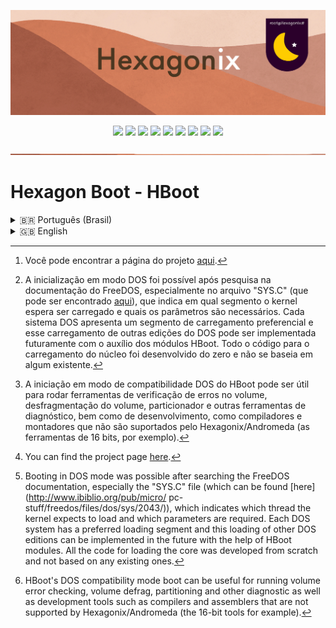 <p align="center">
<img src="https://github.com/hexagonix/Doc/blob/main/Img/banner.png">
</p>

<div align="center">

![](https://img.shields.io/github/license/hexagonix/HBoot.svg)
![](https://img.shields.io/github/stars/hexagonix/HBoot.svg)
![](https://img.shields.io/github/issues/hexagonix/HBoot.svg)
![](https://img.shields.io/github/issues-closed/hexagonix/HBoot.svg)
![](https://img.shields.io/github/issues-pr/hexagonix/HBoot.svg)
![](https://img.shields.io/github/issues-pr-closed/hexagonix/HBoot.svg)
![](https://img.shields.io/github/downloads/hexagonix/HBoot/total.svg)
![](https://img.shields.io/github/release/hexagonix/HBoot.svg)
[![](https://img.shields.io/twitter/follow/hexagonixOS.svg?style=social&label=Follow%20%40HexagonixOS)](https://twitter.com/hexagonixOS)

</div>

<!-- Vai funcionar como <hr> -->

<img src="https://github.com/hexagonix/Doc/blob/main/Img/hr.png" width="100%" height="2px" />

# Hexagon Boot - HBoot

<details title="Português (Brasil)" align='left'>
<br>
<summary align='left'>🇧🇷 Português (Brasil)</summary>
    
# Inicialização do Hexagon

<div align="justify">
        
Este repositório contém o gerenciador de inicialização MBR do Hexagonix e o Hexagon Boot, responsável por carregar, configurar e executar o Hexagon, bem como oferecer outros recursos.

> **Este arquivo não fornece informações técnicas sobre o HBoot ou o processo de inicialização do Hexagon. Para acessar a documentação técnica completa, clique [aqui](https://github.com/hexagonix/Doc/blob/main/HBoot/README.pt.md).**

</div>
    
## Saturno

<div align="justify">
    
O primeiro componente do Hexagonix é o Saturno. Ele é responsável por receber o controle do processo de inicialização realizado pelo BIOS/UEFI e procurar no volume o segundo estágio de inicialização. Para isso, ele implementa um driver para leitura de um sistema de arquivos FAT16. O segundo estágio de inicialização (ver adiante) pode implementar drivers para outros sistemas de arquivos e é responsável por encontrar o Hexagon, carregar módulos HBoot ou carregar um sistema do tipo DOS compatível (versão BETA).

</div>
    
## Hexagon Boot (HBoot)

<div align="justify">
    
O Hexagon Boot (HBoot) é um componente desenvolvido permitir a inicialização do kernel Hexagon. Até então, a inicialização era realizada por apenas um estágio, que definia um ambiente bem básico, carregava o Hexagon na memória e imediatamente passava o controle para ele, fornecendo um conjunto bem pequeno e limitado de parâmetros, uma vez que o código desse estágio fica restrito a 512 bytes, o que limita a realização de diversos testes e processamento de dados. Como o HBoot, foi possível expandir o número de tarefas realizadas antes da execução do Hexagon, além da possibilidade de fornecer mais informações a respeito do ambiente da máquina e de inicialização. Isso é particularmente importante para permitir a criação de uma árvore de dispositivos que pode ser utilizada pelo Hexagon para decidir como manipular cada dispositivo identificado. O HBoot é capaz de verificar quais unidades de disco estão disponíveis na máquina, emitir um tom de inicialização, obter a quantidade de memória RAM disponível instalada e permitir ou não o seguimento do processo de boot de acordo com essa informação. Caso nenhuma interação do usuário seja detectada 3 segundos após todos os testes e atividades essenciais para criar um ambiente de inicialização para o Hexagon, o sistema irá carregar e executar o Hexagon (presente em um arquivo no volume nomeado de **HEXAGON.SIS** no Hexagonix H1 e **HEXAGON** no Hexagonix H2), sendo descarregado da memória. A interação com o HBoot se dá pelo pressionamento da tecla F8 após a respectiva mensagem surgir na tela. 

</div>
    
### Outras funções disponíveis

<div align="justify">

* O HBoot permite o carregamento de módulos no formato HBoot, que podem ser úteis, no futuro, para permitir testes de hardware, como testes de memória e disco, caso os módulos estejam disponíveis no disco. Os módulos podem ser utilizados também para extender as funções do HBoot. A especificação do formato já está disponível e um exemplo pode ser encontrado abaixo. Esses módulos podem ser utilizados para testar dispositivos específicos, obter informações do hardware ou carregar arquivos em sistemas de arquivos não suportados originalmente pelo HBoot.
* No contexto do desenvolvimento do Hexagonix, o HBoot também pode carregar diretamente, a partir de um módulo atualmente built-in (essa função será movida para um módulo standalone o quanto antes) o núcleo do sistema operacional de código livre FreeDOS[^1], para que ferramentas utilitárias já estabelecidas e robustas que sejam executadas em ambiente DOS possam ser executadas sobre o volume e arquivos Hexagonix/Andromeda. O FreeDOS foi escolhido devido a sua característica de kernel composto por um único arquivo, geralmente "KERNEL.SYS"[^2], além da sua distribuição livre e gratuita. Já outros DOS, como o MS-DOS, anterior a versão 7.0, utilizam dois arquivos que devem estar contíguos no disco, e isso não é possível aqui, visto que a instalação do FreeDOS ocorre já em um volume Hexagonix, com a cópia do kernel, interpretador de comando e outros utilitários DOS, sendo que o sistema operacional principal é o Hexagonix/Andromeda, com iniciação opcional do FreeDOS para alguma atividade em especial[^3]. Caso os componentes de sistema do FreeDOS não estejam presentes no disco (a cópia dos arquivos do FreeDOS não faz parte da imagem padrão), a inicialização em modo de compatibilidade DOS não irá ocorrer.

</div>
    
[^1]: Você pode encontrar a página do projeto [aqui](https://www.freedos.org/).
[^2]: A inicialização em modo DOS foi possível após pesquisa na documentação do FreeDOS, especialmente no arquivo "SYS.C" (que pode ser encontrado [aqui](http://www.ibiblio.org/pub/micro/pc-stuff/freedos/files/dos/sys/2043/)), que indica em qual segmento o kernel espera ser carregado e quais os parâmetros são necessários. Cada sistema DOS apresenta um segmento de carregamento preferencial e esse carregamento de outras edições do DOS pode ser implementada futuramente com o auxílio dos módulos HBoot. Todo o código para o carregamento do núcleo foi desenvolvido do zero e não se baseia em algum existente.
[^3]: A iniciação em modo de compatibilidade DOS do HBoot pode ser útil para rodar ferramentas de verificação de erros no volume, desfragmentação do volume, particionador e outras ferramentas de diagnóstico, bem como de desenvolvimento, como compiladores e montadores que não são suportados pelo Hexagonix/Andromeda (as ferramentas de 16 bits, por exemplo).

### Exemplo de módulo HBoot

<div align="justify">
    
Abaixo é possível encontrar um exemplo de implementação de módulo HBoot:

```assembly
;;************************************************************************************
;;
;;    
;;                                Módulo do HBoot
;;        
;;                             Hexagon® Boot - HBoot
;;           
;;                 Copyright © 2020-2021 Felipe Miguel Nery Lunkes
;;                         Todos os direitos reservados
;;                                  
;;************************************************************************************

use16					

;; O módulo deve apresentar um cabeçalho especial de imagem HBoot
;; São 6 bytes, com assinatura (número mágico) e arquitetura alvo

cabecalhoHBoot:

.assinatura:  db "HBOOT"     ;; Assinatura, 5 bytes
.arquitetura: db 01h         ;; Arquitetura (i386), 1 byte

;; Configurar pilha e ponteiro

    cli				   ;; Desativar interrupções
    
    mov ax, 0x2000                 ;; Definir aqui os registradores de pilha
    mov ss, ax
    mov sp, 0
    
    sti				   ;; Habilitar interrupções
     
    clc 

    mov ax, 0x2000                 ;; Definir aqui os registradores de segmento
    mov ds, ax
    mov es, ax
    
    sti                            ;; Habilitar as interrupções

;; Seu código aqui

```

### Sistemas de arquivos suportados

* FAT16B
* FAT12 (em desenvolvimento)

Novos sistemas de arquivos serão implementados no futuro.

</div>
    
### Reportar bugs

<div align="justify">
    
O HBoot ganhou muita complexidade desde o início de seu desenvolvimento, em 2020. Devido a esse aumento de código e a natureza de sua operação (16-bit), bugs podem ser encontrados. Os mesmos podem ser reportados no repositório ou por email, disponível no final deste arquivo.

</div>
    
</details>

<details title="English" align='left'>
<br>
<summary align='left'>🇬🇧 English</summary>
    
# Hexagon initialization

<div align="justify">
        
This repository contains the Hexagonix MBR boot manager and Hexagon Boot, which is responsible for loading, configuring, and running Hexagon, as well as offering other features.

> **This file does not provide technical information about the HBoot and Hexagon boot process. To access the complete technical documentation, click [here](https://github.com/hexagonix/Doc/tree/main/HBoot/README.en.md).**

</div>
    
## Saturno

<div align="justify">
    
The first component of Hexagonix is the Saturno. It is responsible for taking control of the boot process performed by the BIOS/UEFI and looking in the volume for the second boot stage. For that, it implements a driver for reading a FAT16 file system. The second boot stage (see below) can implement drivers for other file systems and is responsible for finding Hexagon, loading HBoot modules or loading a compatible DOS-like system (BETA version).

</div>
    
## Hexagon Boot (HBoot)

<div align="justify">
    
Hexagon Boot (HBoot) is a component designed to allow booting the Hexagon kernel. Until then, initialization was performed by just one stage, which defined a very basic environment, loaded Hexagon into memory and immediately passed control to it, providing a very small and limited set of parameters, since the code at this stage is restricted to 512 bytes, which limits the performance of various tests and data processing. With HBoot, it was possible to expand the number of tasks performed before running Hexagon, as well as the possibility to provide more information about the machine and boot environment. This is particularly important to allow the creation of a device tree that Hexagon can use to decide how to handle each identified device. HBoot is able to check which disk drives are available on the machine, emit a boot tone, obtain the amount of available RAM memory installed and allow or not to proceed with the boot process according to this information. If no user interaction is detected 3 seconds after all tests and activities essential to create a boot environment for Hexagon, the system will load and run Hexagon (present in a file on the volume named **HEXAGON.SIS** on Hexagonix H1 and **HEXAGON** on Hexagonix H2), being unloaded from memory. The interaction with HBoot takes place by pressing the F8 key after the respective message appears on the screen.

</div>
    
### Other functions available

<div align="justify">

* HBoot allows loading modules in HBoot format, which may be useful in the future to allow hardware tests such as memory and disk tests if modules are available on disk. The modules can also be used to extend the functions of HBoot. The format specification is now available and an example can be found below. These modules can be used to test specific devices, obtain hardware information, or load files into file systems not originally supported by HBoot.
* In the context of Hexagonix development, HBoot can also directly load, from a currently built-in module (this function will be moved to a standalone module as soon as possible) the core of the FreeDOS[^4] open source operating system , so that established and robust utility tools that run in a DOS environment can run on the Hexagonix/Andromeda volume and files. FreeDOS was chosen because of its kernel feature consisting of a single file, usually "KERNEL.SYS"[^5], in addition to its free distribution. Other DOS, such as MS-DOS, prior to version 7.0, use two files that must be contiguous on the disk, and this is not possible here, since the installation of FreeDOS takes place on a Hexagonix volume, with the kernel copy , command interpreter, and other DOS utilities, with the main operating system being Hexagonix/Andromeda, with optional launch of FreeDOS for some special activity[^6]. If the FreeDOS system components are not present on the disk (copying the FreeDOS files is not part of the default image), booting in DOS compatibility mode will not occur.

</div>

[^4]: You can find the project page [here](https://www.freedos.org/).
[^5]: Booting in DOS mode was possible after searching the FreeDOS documentation, especially the "SYS.C" file (which can be found [here](http://www.ibiblio.org/pub/micro/ pc-stuff/freedos/files/dos/sys/2043/)), which indicates which thread the kernel expects to load and which parameters are required. Each DOS system has a preferred loading segment and this loading of other DOS editions can be implemented in the future with the help of HBoot modules. All the code for loading the core was developed from scratch and not based on any existing ones.
[^6]: HBoot's DOS compatibility mode boot can be useful for running volume error checking, volume defrag, partitioning and other diagnostic as well as development tools such as compilers and assemblers that are not supported by Hexagonix/Andromeda (the 16-bit tools for example).

### HBoot module example

<div align="justify">
    
Below you can find an example of an HBoot module implementation:

```assembly
;;************************************************ ***************************************
;;
;;
;; HBoot module
;;
;; Hexagon® Boot - HBoot
;;
;; Copyright © 2020-2021 Felipe Miguel Nery Lunkes
;; All rights reserved
;;
;;************************************************ ***************************************

use16

;; The module must have a special HBoot image header
;; It's 6 bytes, with signature (magic number) and target architecture

headerHBoot:

.signature: db "HBOOT" ;; Signature, 5 bytes
.architecture: db 01h ;; Architecture (i386), 1 byte

;; Configure stack and pointer

cli ;; disable interrupts
    
    mov ax, 0x2000 ;; Define stack registers here
    mov ss, ax
    mov sp, 0
    
    sti;; Enable interrupts
     
    clc

    mov ax, 0x2000 ;; Define segment registers here
    mov ds, ax
    mov es, ax
    
    sti ;; Enable interrupts

;; your code here

```

### Supported file systems

* FAT16B
* FAT12 (under development)

New file systems will be implemented in the future.

</div>
    
### Report bugs

<div align="justify">
    
HBoot has gained a lot of complexity since the beginning of its development in 2020. Due to this increase in code and the nature of its operation (16-bit), bugs can be found. They can be reported in the repository or by email, available at the end of this file.

</div>
    
</details>

<!--

Versão deste arquivo: 2.0

-->
